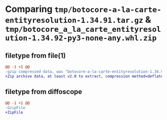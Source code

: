 # Comparing `tmp/botocore-a-la-carte-entityresolution-1.34.91.tar.gz` & `tmp/botocore_a_la_carte_entityresolution-1.34.92-py3-none-any.whl.zip`

## filetype from file(1)

```diff
@@ -1 +1 @@
-gzip compressed data, was "botocore-a-la-carte-entityresolution-1.34.91.tar", last modified: Thu Apr 25 01:03:36 2024, max compression
+Zip archive data, at least v2.0 to extract, compression method=deflate
```

## filetype from diffoscope

```diff
@@ -1 +1 @@
-GzipFile
+ZipFile
```


